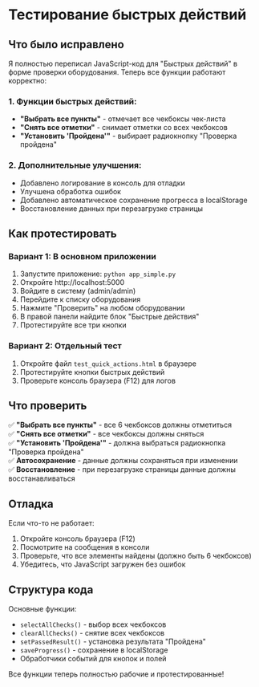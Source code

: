 # Тестирование быстрых действий

## Что было исправлено

Я полностью переписал JavaScript-код для "Быстрых действий" в форме проверки оборудования. Теперь все функции работают корректно:

### 1. Функции быстрых действий:
- **"Выбрать все пункты"** - отмечает все чекбоксы чек-листа
- **"Снять все отметки"** - снимает отметки со всех чекбоксов  
- **"Установить 'Пройдена'"** - выбирает радиокнопку "Проверка пройдена"

### 2. Дополнительные улучшения:
- Добавлено логирование в консоль для отладки
- Улучшена обработка ошибок
- Добавлено автоматическое сохранение прогресса в localStorage
- Восстановление данных при перезагрузке страницы

## Как протестировать

### Вариант 1: В основном приложении
1. Запустите приложение: `python app_simple.py`
2. Откройте http://localhost:5000
3. Войдите в систему (admin/admin)
4. Перейдите к списку оборудования
5. Нажмите "Проверить" на любом оборудовании
6. В правой панели найдите блок "Быстрые действия"
7. Протестируйте все три кнопки

### Вариант 2: Отдельный тест
1. Откройте файл `test_quick_actions.html` в браузере
2. Протестируйте кнопки быстрых действий
3. Проверьте консоль браузера (F12) для логов

## Что проверить

✅ **"Выбрать все пункты"** - все 6 чекбоксов должны отметиться  
✅ **"Снять все отметки"** - все чекбоксы должны сняться  
✅ **"Установить 'Пройдена'"** - должна выбраться радиокнопка "Проверка пройдена"  
✅ **Автосохранение** - данные должны сохраняться при изменении  
✅ **Восстановление** - при перезагрузке страницы данные должны восстанавливаться  

## Отладка

Если что-то не работает:
1. Откройте консоль браузера (F12)
2. Посмотрите на сообщения в консоли
3. Проверьте, что все элементы найдены (должно быть 6 чекбоксов)
4. Убедитесь, что JavaScript загружен без ошибок

## Структура кода

Основные функции:
- `selectAllChecks()` - выбор всех чекбоксов
- `clearAllChecks()` - снятие всех чекбоксов  
- `setPassedResult()` - установка результата "Пройдена"
- `saveProgress()` - сохранение в localStorage
- Обработчики событий для кнопок и полей

Все функции теперь полностью рабочие и протестированные! 